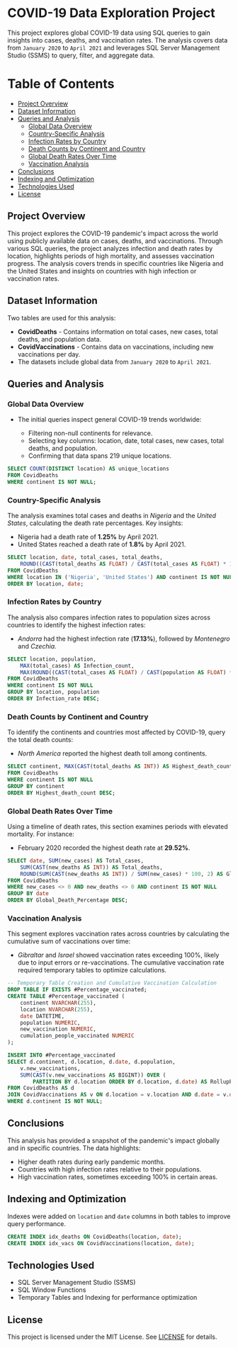 # COVID-19 Data Exploration Project

This project explores global COVID-19 data using SQL queries to gain insights into cases, deaths, and vaccination rates. The analysis covers data from `January 2020` to `April 2021` and leverages SQL Server Management Studio (SSMS) to query, filter, and aggregate data.

# Table of Contents
- [Project Overview](#project-overview)
- [Dataset Information](#dataset-information)
- [Queries and Analysis](#queries-and-analysis)
   - [Global Data Overview](#global-data-overview)
   - [Country-Specific Analysis](#country-specific-analysis)
   - [Infection Rates by Country](#infection-rates-by-country)
   - [Death Counts by Continent and Country](#death-counts-by-continent-and-country)
   - [Global Death Rates Over Time](#global-death-rates-over-time)
   - [Vaccination Analysis](#vaccination-analysis)
- [Conclusions](#conclusions)
- [Indexing and Optimization](#indexing-and-optimization)
- [Technologies Used](#technologies-used)
- [License](#license)

## Project Overview
This project explores the COVID-19 pandemic's impact across the world using publicly available data on cases, deaths, and vaccinations. Through various SQL queries, the project analyzes infection and death rates by location, highlights periods of high mortality, and assesses vaccination progress. The analysis covers trends in specific countries like Nigeria and the United States and insights on countries with high infection or vaccination rates.

## Dataset Information
Two tables are used for this analysis:

- **CovidDeaths** - Contains information on total cases, new cases, total deaths, and population data.
- **CovidVaccinations** - Contains data on vaccinations, including new vaccinations per day.
- The datasets include global data from `January 2020` to `April 2021`.

## Queries and Analysis

### Global Data Overview
- The initial queries inspect general COVID-19 trends worldwide:

   - Filtering non-null continents for relevance.
   - Selecting key columns: location, date, total cases, new cases, total deaths, and population.
   - Confirming that data spans 219 unique locations.
     
```sql
SELECT COUNT(DISTINCT location) AS unique_locations
FROM CovidDeaths
WHERE continent IS NOT NULL;
```


### Country-Specific Analysis

The analysis examines total cases and deaths in *Nigeria* and the *United States*, calculating the death rate percentages. Key insights:
- Nigeria had a death rate of **1.25%** by April 2021.
- United States reached a death rate of **1.8%** by April 2021.
  
```sql
SELECT location, date, total_cases, total_deaths,
    ROUND((CAST(total_deaths AS FLOAT) / CAST(total_cases AS FLOAT) * 100), 2) AS DeathPercentage
FROM CovidDeaths
WHERE location IN ('Nigeria', 'United States') AND continent IS NOT NULL
ORDER BY location, date;
```


### Infection Rates by Country

The analysis also compares infection rates to population sizes across countries to identify the highest infection rates:
- *Andorra* had the highest infection rate (**17.13%**), followed by *Montenegro* and *Czechia*.
  
```sql
SELECT location, population,
    MAX(total_cases) AS Infection_count,
    MAX(ROUND((CAST(total_cases AS FLOAT) / CAST(population AS FLOAT) * 100), 2)) AS Infection_rate
FROM CovidDeaths
WHERE continent IS NOT NULL
GROUP BY location, population
ORDER BY Infection_rate DESC;
```

### Death Counts by Continent and Country
To identify the continents and countries most affected by COVID-19, query the total death counts:
- *North America* reported the highest death toll among continents.
  
```sql
SELECT continent, MAX(CAST(total_deaths AS INT)) AS Highest_death_count
FROM CovidDeaths
WHERE continent IS NOT NULL
GROUP BY continent
ORDER BY Highest_death_count DESC;
```

### Global Death Rates Over Time
Using a timeline of death rates, this section examines periods with elevated mortality. For instance:
- February 2020 recorded the highest death rate at **29.52%**.

```sql
SELECT date, SUM(new_cases) AS Total_cases,
    SUM(CAST(new_deaths AS INT)) AS Total_deaths,
    ROUND(SUM(CAST(new_deaths AS INT)) / SUM(new_cases) * 100, 2) AS Global_Death_Percentage
FROM CovidDeaths
WHERE new_cases <> 0 AND new_deaths <> 0 AND continent IS NOT NULL
GROUP BY date
ORDER BY Global_Death_Percentage DESC;
```

### Vaccination Analysis
This segment explores vaccination rates across countries by calculating the cumulative sum of vaccinations over time:
- *Gibraltar* and *Israel* showed vaccination rates exceeding 100%, likely due to input errors or re-vaccinations.
The cumulative vaccination rate required temporary tables to optimize calculations.

```sql
-- Temporary Table Creation and Cumulative Vaccination Calculation
DROP TABLE IF EXISTS #Percentage_vaccinated;
CREATE TABLE #Percentage_vaccinated (
    continent NVARCHAR(255),
    location NVARCHAR(255),
    date DATETIME,
    population NUMERIC,
    new_vaccination NUMERIC,
    cumulation_people_vaccinated NUMERIC
);

INSERT INTO #Percentage_vaccinated
SELECT d.continent, d.location, d.date, d.population,
    v.new_vaccinations,
    SUM(CAST(v.new_vaccinations AS BIGINT)) OVER (
        PARTITION BY d.location ORDER BY d.location, d.date) AS RollupPeopleVaccinated
FROM CovidDeaths AS d
JOIN CovidVaccinations AS v ON d.location = v.location AND d.date = v.date
WHERE d.continent IS NOT NULL;
```

## Conclusions
This analysis has provided a snapshot of the pandemic's impact globally and in specific countries. The data highlights:
- Higher death rates during early pandemic months.
- Countries with high infection rates relative to their populations.
- High vaccination rates, sometimes exceeding 100% in certain areas.
  
## Indexing and Optimization
Indexes were added on `location` and `date` columns in both tables to improve query performance.

```sql
CREATE INDEX idx_deaths ON CovidDeaths(location, date);
CREATE INDEX idx_vacs ON CovidVaccinations(location, date);
```

## Technologies Used
- SQL Server Management Studio (SSMS)
- SQL Window Functions
- Temporary Tables and Indexing for performance optimization
  
## License
This project is licensed under the MIT License. See [LICENSE](https://opensource.org/licenses/MIT) for details.
